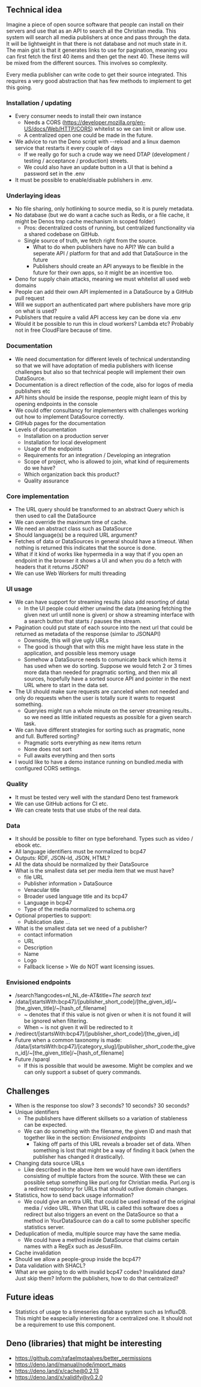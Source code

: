 ## Technical idea

Imagine a piece of open source software that people can install on their servers and use that as an API to search all the Christian media. This system will search all media publishers at once and pass through the data. It will be lightweight in that there is not database and not much state in it. The main gist is that it generates links to use for pagination, meaning you can first fetch the first 40 items and then get the next 40. These items will be mixed from the different sources. This involves so complexity.

Every media publisher can write code to get their source integrated. This requires a very good abstraction that has few methods to implement to get this going.

### Installation / updating
- Every consumer needs to install their own instance
  - Needs a CORS (https://developer.mozilla.org/en-US/docs/Web/HTTP/CORS) whitelist so we can limit or allow use.
  - A centralized open one could be made in the future.
- We advice to run the Deno script with --reload and a linux daemon service that restarts it every couple of days
  - If we really go for such a crude way we need DTAP (development / testing / acceptance / production) streets.
  - We could also have an update button in a UI that is behind a password set in the .env
- It must be possible to enable/disable publishers in .env.

### Underlaying ideas
- No file sharing, only hotlinking to source media, so it is purely metadata.
- No database (but we do want a cache such as Redis, or a file cache, it might be Denos tmp cache mechanism in scoped folder)
  - Pros: decentralized costs of running, but centralized functionality via a shared codebase on GitHub.
  - Single source of truth, we fetch right from the source.
    - What to do when publishers have no API? We can build a seperate API / platform for that and add that DataSource in the future
    - Publishers should create an API anyways to be flexible in the future for their own apps, so it might be an incentive too.
- Deno for supply chain attacks, meaning we must whitelist all used web domains
- People can add their own API implemented in a DataSource by a GitHub pull request
- Will we support an authenticated part where publishers have more grip on what is used?
- Publishers that require a valid API access key can be done via .env
- Would it be possible to run this in cloud workers? Lambda etc? Probably not in free CloudFlare because of time.

### Documentation
- We need documentation for different levels of technical understanding so that we will have adoptation of media publishers with license challenges but also so that technical people will implement their own DataSource.
- Documentation is a direct reflection of the code, also for logos of media publishers etc
- API hints should be inside the response, people might learn of this by opening endpoints in the console
- We could offer consultancy for implementers with challenges working out how to implement DataSource correctly.
- GitHub pages for the documentation
- Levels of documentation
  - Installation on a production server
  - Installation for local development
  - Usage of the endpoints
  - Requirements for an integration / Developing an integration
  - Scope of project, who is allowed to join, what kind of requirements do we have?
  - Which organization back this product?
  - Quality assurance

### Core implementation
- The URL query should be transformed to an abstract Query which is then used to call the DataSource
- We can override the maximum time of cache.
- We need an abstract class such as DataSource
- Should language(s) be a required URL argument?
- Fetches of data or DataSources in general should have a timeout. When nothing is returned this indicates that the source is done.
- What if it kind of works like hypermedia in a way that if you open an endpoint in the browser it shows a UI and when you do a fetch with headers that it returns JSON?
- We can use Web Workers for multi threading

### UI usage
- We can have support for streaming results (also add resorting of data)
  - In the UI people could either unwind the data (meaning fetching the given next url untill none is given) or show a streaming interface with a search button that starts / pauses the stream.
- Pagination could put state of each source into the next url that could be returned as metadata of the response (similar to JSONAPI)
  - Downside, this will give ugly URLs
  - The good is though that with this me might have less state in the application, and possible less memory usage
  - Somehow a DataSource needs to comunicate back which items it has used when we do sorting. Suppose we would fetch 2 or 3 times more data than needed for pragmatic sorting, and then mix all sources, hopefully have a sorted source API and pointer in the next URL where to start in the data set.
- The UI should make sure requests are canceled when not needed and only do requests when the user is totally sure it wants to request something.
  - Queryies might run a whole minute on the server streaming results.. so we need as little initiated requests as possible for a given search task.
- We can have different strategies for sorting such as pragmatic, none and full. Buffered sorting?
  - Pragmatic sorts everything as new items return
  - None does not sort
  - Full awaits everything and then sorts
- I would like to have a demo instance running on bundled.media with configured CORS settings.

### Quality
- It must be tested very well with the standard Deno test framework
- We can use GitHub actions for CI etc.
- We can create tests that use stubs of the real data.

### Data
- It should be possible to filter on type beforehand. Types such as video / ebook etc.
- All language identifiers must be normalized to bcp47
- Outputs: RDF, JSON-ld, JSON, HTML?
- All the data should be normalized by their DataSource
- What is the smallest data set per media item that we must have?
  - file URL
  - Publisher information > DataSource
  - Venacular title
  - Broader used language title and its bcp47
  - Language in bcp47
  - Type of the media normalized to schema.org
- Optional properties to support:
  - Publication date
  ...
- What is the smallest data set we need of a publisher?
  - contact information
  - URL
  - Description
  - Name
  - Logo
  - Fallback license > We do NOT want licensing issues.

### Envisioned endpoints
- /search?langcodes=nl_NL,de-AT&title=*The search text*
- /data/[startsWith:bcp47]/[publisher_short_code]/[the_given_id]/~[the_given_title]/~[hash_of_filename]
  - ~ denotes that if this value is not given or when it is not found it will be ignored when filtering.
  - When ~ is not given it will be redirected to it
- /redirect/[startsWith:bcp47]/[publisher_short_code]/[the_given_id]
- Future when a common taxonomy is made: /data/[startsWith:bcp47]/[category_slug]/[publisher_short_code:the_given_id]/~[the_given_title]/~[hash_of_filename]
- Future /sparql
  - If this is possible that would be awesome. Might be complex and we can only support a subset of query commands.

## Challenges

- When is the response too slow? 3 seconds? 10 seconds? 30 seconds?
- Unique identifiers
  - The publishers have different skillsets so a variation of stableness can be expected.
  - We can do something with the filename, the given ID and mash that together like in the section: _Envisioned endpoints_
    - Taking off parts of this URL reveals a broader set of data. When something is lost that might be a way of finding it back (when the publisher has changed it drastically).
- Changing data source URLs
  - Like described in the above item we would have own identifiers consisting of multiple factors from the source. With these we can possible setup something like purl.org for Christian media. Purl.org is a redirect repository for URLs that should outlive domain changes. 
- Statistics, how to send back usage information?
  - We could give an extra URL that could be used instead of the original media / video URL. When that URL is called this software does a redirect but also triggers an event on the DataSource so that a method in YourDataSource can do a call to some publisher specific statistics server.
- Deduplication of media, multiple source may have the same media.
  - We could have a method inside DataSource that claims certain names with a RegEx such as JesusFilm.
- Cache invalidation
- Should we allow a people-group inside the bcp47?
- Data validation with SHACL?
- What are we going to do with invalid bcp47 codes? Invalidated data? Just skip them? Inform the publishers, how to do that centralized?

## Future ideas

- Statistics of usage to a timeseries database system such as InfluxDB. This might be easpecially interesting for a centralized one. It should not be a requirement to use this component.

## Deno (libraries) that might be interesting

- https://github.com/rafaelmotaalves/better_permissions
- https://deno.land/manual/node/import_maps
- https://deno.land/x/cache@0.2.13
- https://deno.land/x/validify@v0.2.0